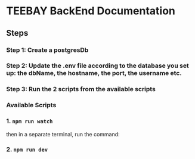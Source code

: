 # TEEBAY BackEnd Documentation

## Steps

### Step 1: Create a postgresDb

### Step 2: Update the .env file according to the database you set up: the dbName, the hostname, the port, the username etc.

### Step 3: Run the 2 scripts from the available scripts

### Available Scripts

### 1. `npm run watch`

then in a separate terminal, run the command:

### 2. `npm run dev`

